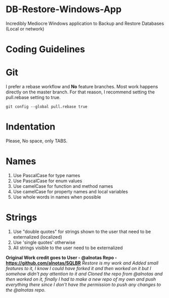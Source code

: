 # DB-Restore-Windows-App
Incredibly Mediocre Windows application to Backup and Restore Databases (Local or network)

# Coding Guidelines

# Git

I prefer a rebase workflow and **No** feature branches. Most work happens directly on the master branch. For that reason, I recommend setting the pull.rebase setting to true.

`git config --global pull.rebase true`

# Indentation
Please, No space, only TABS.

# Names

1. Use PascalCase for type names
2. Use PascalCase for enum values
3. Use camelCase for function and method names
4. Use camelCase for property names and local variables
5. Use whole words in names when possible
   
# Strings

1. Use "double quotes" for strings shown to the user that need to be externalized (localized)
2. Use 'single quotes' otherwise
3. All strings visible to the user need to be externalized



**Original Work credit goes to User - @alnotas Repo - https://github.com/alnotas/SQLBR**
*Restore is my work and Added small features to it, I know I could have forked it and then worked on it but I somehow didn't pay attention to it and Cloned the repo from @alnotas and then worked on it, finally I had to make a new repo of my own and push everything there since I don't have the permission to push any changes to the @alnotas repo.*
